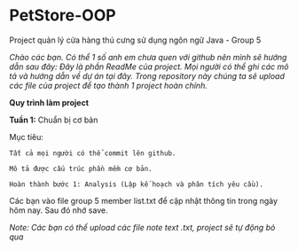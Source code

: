 # PetStore-OOP
Project quản lý cửa hàng thú cưng sử dụng ngôn ngữ Java - Group 5

_Chào các bạn. Có thể 1 số anh em chưa quen với github nên mình sẽ hướng dẫn sau đây:
Đây là phần ReadMe của project. Mọi người có thể ghi các mô tả và hướng dẫn về dự án tại đây.
Trong repository này chúng ta sẽ upload các file của project để tạo thành 1 project hoàn chỉnh._

**Quy trình làm project**

**Tuần 1:** Chuẩn bị cơ bản

Mục tiêu: 

    Tất cả mọi người có thể commit lên github.
  
    Mô tả được cấu trúc phần mềm cơ bản.
  
    Hoàn thành bước 1: Analysis (Lập kế hoạch và phân tích yêu cầu).

Các bạn vào file group 5 member list.txt để cập nhật thông tin trong ngày hôm nay. Sau đó nhớ save.

_Note: Các bạn có thể upload các file note text .txt, project sẽ tự động bỏ qua_
